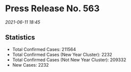 
# Press Release No. 563
*2021-06-11 18:45*
## Statistics
* Total Confirmed Cases: 211564
* Total Confirmed Cases (New Year Cluster): 2232
* Total Confirmed Cases (Not New Year Cluster): 209332
* New Cases: 2232



    